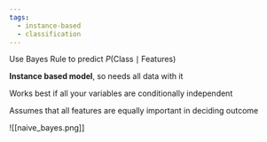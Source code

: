 ```yaml
---
tags:
  - instance-based
  - classification
---
```

Use Bayes Rule to predict $P(\text{Class} \mid \text{Features})$

**Instance based model**, so needs all data with it

Works best if all your variables are conditionally independent

Assumes that all features are equally important in deciding outcome

![[naive_bayes.png]]